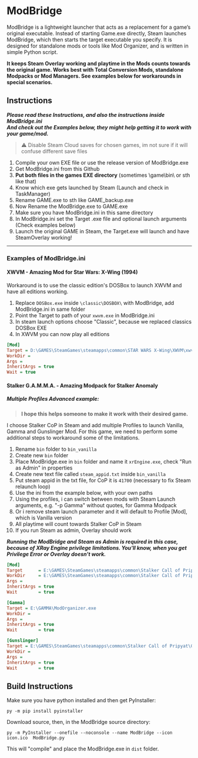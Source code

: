 # ModBridge

ModBridge is a lightweight launcher that acts as a replacement for a game’s original executable. Instead of starting Game.exe directly, Steam launches ModBridge, which then starts the target executable you specify. 
It is designed for standalone mods or tools like Mod Organizer, and is written in simple Python script.

**It keeps Steam Overlay working and playtime in the Mods counts towards the original game. Works best with Total Conversion Mods, standalone Modpacks or Mod Managers. See examples below for workarounds in special scenarios.**

## Instructions

***Please read these Instructions, and also the instructions inside ModBridge.ini  
And check out the Examples below, they might help getting it to work with your game/mod.***

> ⚠️ Disable Steam Cloud saves for chosen games, im not sure if it will confuse different save files

1. Compile your own EXE file or use the release version of ModBridge.exe
2. Get ModBridge.ini from this Github
3. **Put both files in the games EXE directory** (sometimes \game\bin\ or sth like that)
4. Know which exe gets launched by Steam (Launch and check in TaskManager)
5. Rename GAME.exe to sth like GAME_backup.exe
7. Now Rename the ModBridge.exe to GAME.exe
8. Make sure you have ModBridge.ini in this same directory
9. In ModBridge.ini set the Target .exe file and optional launch arguments (Check examples below)
10. Launch the original GAME in Steam, the Target.exe will launch and have SteamOverlay working!
---
### Examples of ModBridge.ini

#### XWVM - Amazing Mod for Star Wars: X-Wing (1994)

Workaround is to use the classic edition's DOSBox to launch XWVM and have all editions working.

1. Replace ```DOSBox.exe``` inside ```\classic\DOSBOX\``` with ModBridge, add ModBridge.ini in same folder
2. Point the Target to path of your ```xwvm.exe``` in ModBridge.ini
3. In steam launch options choose "Classic", because we replaced classics DOSBox EXE
4. In XWVM you can now play all editions
```ini
[Mod]
Target = D:\GAMES\SteamGames\steamapps\common\STAR WARS X-Wing\XWVM\xwvm.exe
WorkDir = 
Args = 
InheritArgs = true
Wait = true
```
#### Stalker G.A.M.M.A. - Amazing Modpack for Stalker Anomaly

##### Multiple Profiles Advanced example:
>**I hope this helps someone to make it work with their desired game.**

I choose Stalker CoP in Steam and add multiple Profiles to launch Vanilla, Gamma and Gunslinger Mod. For this game, we need to perform some additional steps to workaround some of the limitations.
1. Rename ```bin``` folder to ```bin_vanilla```
2. Create new ```bin``` folder
3. Place ModBridge.exe in ```bin``` folder and name it ```xrEngine.exe```, check "Run as Admin" in properties
4. Create new text file called ```steam_appid.txt``` inside ```bin_vanilla```
5. Put steam appid in the txt file, for CoP it is ```41700``` (necessary to fix Steam relaunch loop)
6. Use the ini from the example below, with your own paths
7. Using the profiles, i can switch between mods with Steam Launch arguments, e.g.  "-p Gamma" without quotes, for Gamma Modpack
8. Or i remove steam launch parameter and it will default to Profile [Mod], which is Vanilla version
9. All playtime will count towards Stalker CoP in Steam
10. If you run Steam as admin, Overlay should work

***Running the ModBridge and Steam as Admin is required in this case, because of XRay Engine privilege limitations. You'll know, when you get Privilege Error or Overlay doesn't work.***

```ini
[Mod]
Target      = E:\GAMES\SteamGames\steamapps\common\Stalker Call of Pripyat\bin_vanilla\xrEngine.exe
WorkDir     = E:\GAMES\SteamGames\steamapps\common\Stalker Call of Pripyat
Args = 
InheritArgs = true
Wait        = true

[Gamma]
Target = E:\GAMMA\ModOrganizer.exe
WorkDir = 
Args = 
InheritArgs = true
Wait        = true

[Gunslinger]
Target = E:\GAMES\SteamGames\steamapps\common\Stalker Call of Pripyat\Gunslinger\Play GUNSLINGER Mod.exe
WorkDir = 
Args = 
InheritArgs = true
Wait        = true
```
## Build Instructions
Make sure you have python installed and then get PyInstaller:
```
py -m pip install pyinstaller
```
Download source, then, in the ModBridge source directory:
```
py -m PyInstaller --onefile --noconsole --name ModBridge --icon icon.ico  ModBridge.py
```
This will "compile" and place the ModBridge.exe in ```dist``` folder.
